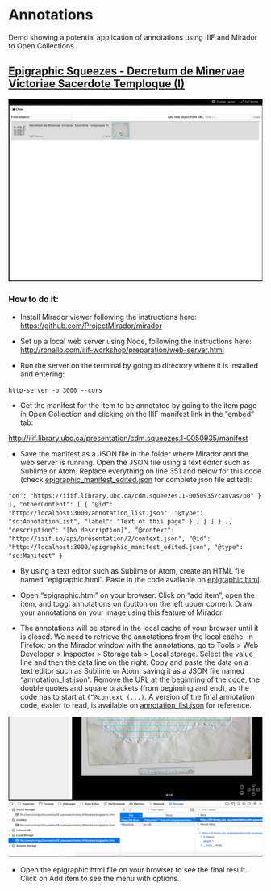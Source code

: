 # Annotations

Demo showing a potential application of annotations using IIIF and Mirador to Open Collections.

## [Epigraphic Squeezes - Decretum de Minervae Victoriae Sacerdote Temploque (I)](https://dx.doi.org/10.14288/1.0050935)

![mirador_epigraphic.gif](https://github.com/carolamigo/ubc_mirador_epigraphic/blob/master/mirador_epigraphic.gif)

### How to do it:

- Install Mirador viewer following the instructions here: https://github.com/ProjectMirador/mirador

- Set up a local web server using Node, following the instructions here:
http://ronallo.com/iiif-workshop/preparation/web-server.html

- Run the server on the terminal by going to directory where it is installed and entering:

`http-server -p 3000 --cors`

- Get the manifest for the item to be annotated by going to the item page in Open Collection and clicking on the IIIF manifest link in the “embed” tab:

http://iiif.library.ubc.ca/presentation/cdm.squeezes.1-0050935/manifest

- Save the manifest as a JSON file in the folder where Mirador and the web server is running. Open the JSON file using a text editor such as Sublime or Atom. Replace everything on line 351 and below for this code (check [epigraphic_manifest_edited.json](https://github.com/carolamigo/ubc_mirador_epigraphic/blob/master/epigraphic_manifest_edited.json) for complete json file edited):

`
              "on": "https://iiif.library.ubc.ca/cdm.squeezes.1-0050935/canvas/p0"
            }
          ],
          "otherContent": [
            {
              "@id": "http://localhost:3000/annotation_list.json",
              "@type": "sc:AnnotationList",
              "label": "Text of this page"
            }
          ]
        }
      ]
    }
  ],
  "description": "[No description]",
  "@context": "http://iiif.io/api/presentation/2/context.json",
  "@id": "http://localhost:3000/epigraphic_manifest_edited.json",
  "@type": "sc:Manifest"
}
`

- By using a text editor such as Sublime or Atom, create an HTML file named “epigraphic.html”. Paste in the code available on [epigraphic.html](https://github.com/carolamigo/ubc_mirador_epigraphic/blob/master/epigraphic.html).

- Open “epigraphic.html” on your browser. Click on “add item”, open the item, and toggl annotations on (button on the left upper corner). Draw your annotations on your image using this feature of Mirador.

- The annotations will be stored in the local cache of your browser until it is closed. We need to retrieve the annotations from the local cache. In Firefox, on the Mirador window with the annotations, go to Tools > Web Developer > Inspector > Storage tab > Local storage. Select the value line and then the data line on the right. Copy and paste the data on a text editor such as Sublime or Atom, saving it as a JSON file named “annotation_list.json”. Remove the URL at the beginning of the code, the double quotes and square brackets (from beginning and end), as the code has to start at `{“@context (...)`. A version of the final annotation code, easier to read, is available on [annotation_list.json](https://github.com/carolamigo/ubc_mirador_epigraphic/blob/master/annotation_list.json) for reference.

![epigraphic_localstore.png](https://github.com/carolamigo/ubc_mirador_epigraphic/blob/master/epigraphic_localstorage.png)

- Open the epigraphic.html file on your browser to see the final result. Click on Add item to see the menu with options.

